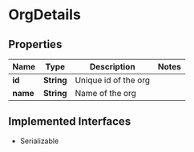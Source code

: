 

# OrgDetails


## Properties

| Name | Type | Description | Notes |
|------------ | ------------- | ------------- | -------------|
|**id** | **String** | Unique id of the org |  |
|**name** | **String** | Name of the org |  |


## Implemented Interfaces

* Serializable


